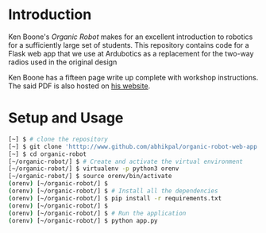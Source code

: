 # Introduction

Ken Boone's *Organic Robot* makes for an excellent introduction to robotics for a sufficiently
large set of students. This repository contains code for a Flask web app that we use at
Ardubotics as a replacement for the two-way radios used in the original design

Ken Boone has a fifteen page write up complete with workshop instructions. The said PDF is
also hosted on [his website](http://www.kensrobots.com/Organic.pdf).

# Setup and Usage

```bash
[~] $ # clone the repository
[~] $ git clone 'htttp://www.github.com/abhikpal/organic-robot-web-app' organic-robot
[~] $ cd organic-robot
[~/organic-robot/] $ # Create and activate the virtual environment
[~/organic-robot/] $ virtualenv -p python3 orenv
[~/organic-robot/] $ source orenv/bin/activate
(orenv) [~/organic-robot/] $ 
(orenv) [~/organic-robot/] $ # Install all the dependencies
(orenv) [~/organic-robot/] $ pip install -r requirements.txt
(orenv) [~/organic-robot/] $ 
(orenv) [~/organic-robot/] $ # Run the application
(orenv) [~/organic-robot/] $ python app.py
```
